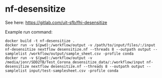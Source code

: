 # nf-desensitize
See here: https://gitlab.com/uit-sfb/fhi-desensitize

Example run command:
```
docker build -t nf-desensitize .
docker run -v $(pwd):/workflow/output -v /path/to/input/files/:/input nf-desensitize nextflow desensitize.nf --threads 8 --outpath output --samplelist /workflow/output/sample_sheet.csv -profile conda
docker run -v $(pwd):/workflow/output -v /media/jonr/SDD2TB/Test_Corona_desensitize_data/:/workflow/input nf-desensitize nextflow desensitize.nf --threads 8 --outpath output --samplelist input/test-samplesheet.csv -profile conda
```

